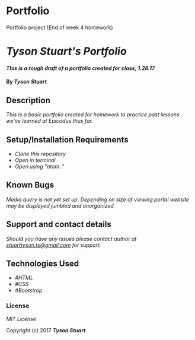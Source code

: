 # Portfolio
Portfolio project (End of week 4 homework)
# _Tyson Stuart's Portfolio_

#### _This is a rough draft of a portfolio created for class, 1.28.17_

#### By _**Tyson Stuart**_

## Description

_This is a basic portfolio created for homework to practice past lessons we've learned at Epicodus thus far._

## Setup/Installation Requirements

* _Clone this repository_
* _Open in terminal_
* _Open using "atom ."_

## Known Bugs

_Media query is not yet set up. Depending on size of viewing portal website may be displayed jumbled and unorganized._

## Support and contact details

_Should you have any issues please contact author at stuarttyson.ts@gmail.com for support._

## Technologies Used

* _#HTML_
* _#CSS_
* _#Bootstrap_

### License

*MIT License*

Copyright (c) 2017 **_Tyson Stuart_**
